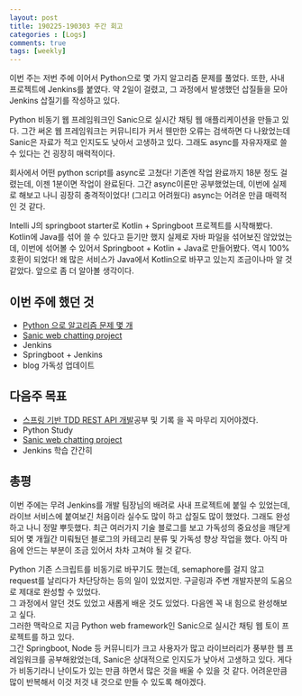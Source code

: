 ```yaml
---
layout: post
title: 190225-190303 주간 회고
categories : [Logs]
comments: true
tags: [weekly]
---
```


이번 주는 저번 주에 이어서 Python으로 몇 가지 알고리즘 문제를 풀었다.
또한, 사내 프로젝트에 Jenkins를 붙였다.
약 2일이 걸렸고, 그 과정에서 발생했던 삽질들을 모아 Jenkins 삽질기를 작성하고 있다.

Python 비동기 웹 프레임워크인 Sanic으로 실시간 채팅 웹 애플리케이션을 만들고 있다.
그간 써온 웹 프레임워크는 커뮤니티가 커서 웬만한 오류는 검색하면 다 나왔었는데
Sanic은 자료가 적고 인지도도 낮아서 고생하고 있다.
그래도 async를 자유자재로 쓸 수 있다는 건 굉장히 매력적이다.

회사에서 어떤 python script를 async로 고쳤다! 기존엔 작업 완료까지 18분 정도 걸렸는데, 이젠 1분이면 작업이 완료된다.
그간 async이론만 공부했었는데, 이번에 실제로 해보고 나니 굉장히 충격적이었다!
(그리고 어려웠다)
async는 어려운 만큼 매력적인 것 같다.

Intelli J의 springboot starter로 Kotlin + Springboot 프로젝트를 시작해봤다.
Kotlin에 Java를 섞어 쓸 수 있다고 듣기만 했지 실제로 자바 파일을 섞어보진 않았었는데,
이번에 섞어볼 수 있어서 Springboot + Kotlin + Java로 만들어봤다.
역시 100% 호환이 되었다! 왜 많은 서비스가 Java에서 Kotlin으로 바꾸고 있는지 조금이나마 알 것 같았다.
앞으로 좀 더 알아볼 생각이다.

## 이번 주에 했던 것
* [Python 으로 알고리즘 문제 몇 개](https://github.com/sehajyang/TIL/tree/master/Algorithm)
* [Sanic web chatting project](https://github.com/sehajyang/sanic-toy-project)
* Jenkins
* Springboot + Jenkins
* blog 가독성 업데이트

## 다음주 목표
* [스프링 기반 TDD REST API 개발](https://www.inflearn.com/course/spring_rest-api/)공부 및 기록 을 꼭 마무리 지어야겠다.
* Python Study
* [Sanic web chatting project](https://github.com/sehajyang/sanic-toy-project)
* Jenkins 학습 간간히

## 총평
이번 주에는 무려 Jenkins를 개발 팀장님의 배려로 사내 프로젝트에 붙일 수 있었는데, 라이브 서비스에 붙여보긴 처음이라 실수도 많이 하고 삽질도 많이 했었다. 그래도 완성하고 나니 정말 뿌듯했다.
최근 여러가지 기술 블로그를 보고 가독성의 중요성을 깨닫게 되어 몇 개월간 미뤄뒀던 블로그의 카테고리 분류 및 가독성 향상 작업을 했다. 
아직 마음에 안드는 부분이 조금 있어서 차차 고쳐야 될 것 같다.

Python 기존 스크립트를 비동기로 바꾸기도 했는데, semaphore를 걸지 않고 request를 날리다가 차단당하는 등의 일이 있었지만. 구글링과 주변 개발자분의 도움으로 제대로 완성할 수 있었다.   
그 과정에서 알던 것도 있었고 새롭게 배운 것도 있었다. 다음엔 꼭 내 힘으로 완성해보고 싶다.  
그러한 맥락으로 지금 Python web framework인 Sanic으로 실시간 채팅 웹 토이 프로젝트를 하고 있다.  
그간 Springboot, Node 등 커뮤니티가 크고 사용자가 많고 라이브러리가 풍부한 웹 프레임워크를 공부해왔었는데, Sanic은 상대적으로 인지도가 낮아서 고생하고 있다. 
게다가 비동기라니 난이도가 있는 만큼 하면서 많은 것을 배울 수 있을 것 같다. 어려운만큼 많이 반복해서 이것 저것 내 것으로 만들 수 있도록 해야겠다.  

